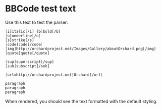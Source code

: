 # BBCode test text



Use this text to test the parser:

	[i]italic[/i] [b]bold[/b]
	[u]underline[/u]
	[s]strike[/s]
	[code]code[/code]
	[img]http://orchardproject.net/Images/Gallery/aboutOrchard.png[/img]
	[quote]quote[/quote]

	[sup]superscript[/sup]
	[sub]subscript[/sub]

	[url=http://orchardproject.net]Orchard[/url]

	paragraph
	paragraph
	paragraph

When rendered, you should see the text formatted with the default styling.	